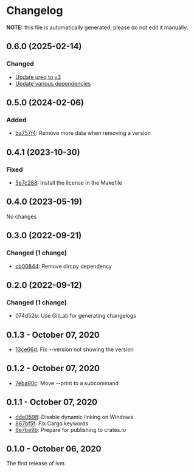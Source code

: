 # Changelog

**NOTE:** this file is automatically generated, please do not edit it manually.

## 0.6.0 (2025-02-14)

### Changed

- [Update ureq to v3](https://github.com/inko-lang/ivm/commit/6337743e9a49c0236bdc7edce1810501ba3f1126)
- [Update various dependencies](https://github.com/inko-lang/ivm/commit/848f89bac0ebd50fdbbf053d03fc47c55b22ff81)

## 0.5.0 (2024-02-06)

### Added

- [ba757f4](https://github.com/inko-lang/ivm/commit/ba757f4da526ca68a321b67c2377b404e9c36796): Remove more data when removing a version

## 0.4.1 (2023-10-30)

### Fixed

* [5e7c288](https://github.com/inko-lang/ivm/commit/5e7c288): Install the license in the Makefile

## 0.4.0 (2023-05-19)

No changes

## 0.3.0 (2022-09-21)

### Changed (1 change)

* [cb00844](https://github.com/inko-lang/ivm/commit/cb00844): Remove dircpy dependency

## 0.2.0 (2022-09-12)

### Changed (1 change)

- 074d52b: Use GitLab for generating changelogs

## 0.1.3 - October 07, 2020

* [13ce66d](https://github.com/inko-lang/ivm/commit/13ce66d): Fix --version not showing the version

## 0.1.2 - October 07, 2020

* [7eba80c](https://github.com/inko-lang/ivm/commit/7eba80c): Move --print to a subcommand

## 0.1.1 - October 07, 2020

* [dde0598](https://github.com/inko-lang/ivm/commit/dde0598): Disable dynamic linking on Windows
* [867bf5f](https://github.com/inko-lang/ivm/commit/867bf5f): Fix Cargo keywords
* [6e7be9b](https://github.com/inko-lang/ivm/commit/6e7be9b): Prepare for publishing to crates.io

## 0.1.0 - October 06, 2020

The first release of ivm.
